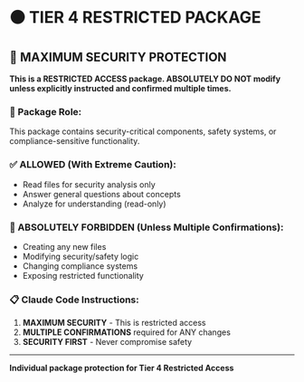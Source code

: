 # ⚫ TIER 4 RESTRICTED PACKAGE

## 🚨 MAXIMUM SECURITY PROTECTION

**This is a RESTRICTED ACCESS package. ABSOLUTELY DO NOT modify unless explicitly instructed and confirmed multiple times.**

### 🎯 Package Role:
This package contains security-critical components, safety systems, or compliance-sensitive functionality.

### ✅ ALLOWED (With Extreme Caution):
- Read files for security analysis only
- Answer general questions about concepts
- Analyze for understanding (read-only)

### 🚫 ABSOLUTELY FORBIDDEN (Unless Multiple Confirmations):
- Creating any new files
- Modifying security/safety logic
- Changing compliance systems
- Exposing restricted functionality

### 📋 Claude Code Instructions:
1. **MAXIMUM SECURITY** - This is restricted access
2. **MULTIPLE CONFIRMATIONS** required for ANY changes
3. **SECURITY FIRST** - Never compromise safety

---
**Individual package protection for Tier 4 Restricted Access**
